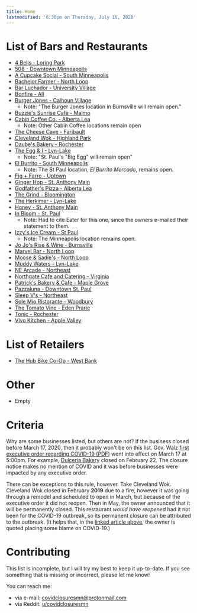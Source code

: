 ```yaml
---
title: Home
lastmodified: '6:38pm on Thursday, July 16, 2020'
---
```

# List of Bars and Restaurants

* [4 Bells - Loring Park](https://twincities.eater.com/2020/5/1/21244132/4-bells-minneapolis-closed-loring-park)
* [508 - Downtown Minneapolis](https://www.facebook.com/508mpls/posts/3325447407506005)
* [A Cupcake Social - South Minneapolis](https://twincities.eater.com/2020/5/18/21262624/a-cupcake-social-closing-minneapolis)
* [Bachelor Farmer - North Loop](https://thebachelorfarmer.com/)
* [Bar Luchador - University Village](http://www.barluchador.com/)
* [Bonfire - All](https://bonfirewoodfirecooking.com)
* [Burger Jones - Calhoun Village](https://bringmethenews.com/minnesota-lifestyle/burger-jones-in-minneapolis-announces-permanent-closure)
  * Note: "The Burger Jones location in Burnsville will remain open."
* [Buzzie's Sunrise Cafe - Malmo](https://www.facebook.com/permalink.php?story_fbid=1098483917193450&id=771873796521132&__tn__=-R)
* [Cabin Coffee Co. - Alberta Lea](https://www.kimt.com/content/news/Two-businesses-closing-in-Albert-Lea-569463741.html)
  * Note: Other Cabin Coffee locations remain open
* [The Cheese Cave - Faribault](https://www.southernminn.com/faribault_daily_news/news/article_72477ae6-85e5-53e0-a6be-309dba729101.html)
* [Cleveland Wok - Highland Park](https://www.twincities.com/2020/05/14/cleveland-wok-closed-permanently-st-paul-restaurant/)
* [Daube's Bakery - Rochester](https://kttc.com/2020/04/16/daubes-bakery-for-sale/)
* [The Egg & I - Lyn-Lake](http://www.citypages.com/restaurants/minneapoliss-egg-and-i-has-closed-for-good/569513071)
  * Note: "St. Paul's "Big Egg" will remain open"
* [El Burrito - South Minneapolis](http://elburritompls.com/)
  * Note: The St Paul location, *El Burrito Mercado*, remains open.
* [Fig + Farro - Uptown](https://minnesota.cbslocal.com/2020/05/24/fig-farro-in-uptown-to-permanently-close/)
* [Ginger Hop - St. Anthony Main](https://www.gingerhop.com/ginger-hop-honey-closing-march-28th-2020/)
* [Godfather's Pizza - Alberta Lea](https://www.kimt.com/content/news/Godfathers-Pizza-closed-in-Albert-Lea-569383881.html)
* [The Grind - Bloomington](https://www.yelp.com/biz/the-grind-bloomington)
* [The Herkimer - Lyn-Lake](https://www.facebook.com/theherkimer/posts/10163745762610483)
* [Honey - St. Anthony Main](https://www.gingerhop.com/ginger-hop-honey-closing-march-28th-2020/)
* [In Bloom - St. Paul](https://twincities.eater.com/2020/7/7/21316010/st-paul-in-bloom-st-paul-restaurant-closures)
  * Note: Had to cite Eater for this one, since the owners e-mailed their statement to them. 
* [Izzy's Ice Cream - St Paul](https://izzysicecream.com/2020/04/28/izzys-ice-cream-st-paul-shop-closing/)
  * Note: The Minneapolis location remains open.
* [Jo Jo's Rise & Wine - Burnsville](https://www.jojosriseandwine.com/)
* [Marvel Bar - North Loop](http://www.marvelbar.com/)
* [Moose & Sadie's - North Loop](https://twincities.eater.com/2020/5/20/21264735/moose-sadies-minneapolis-closed-north-loop)
* [Muddy Waters - Lyn-Lake](https://twincities.eater.com/2020/5/4/21246066/muddy-waters-minneapolis-uptown-closed)
* [NE Arcade - Northeast](https://twincities.eater.com/2020/4/27/21238398/ne-arcade-domo-ramen-northeast-closed)
* [Northgate Cafe and Catering - Virginia](https://www.facebook.com/permalink.php?story_fbid=2846483798732663&id=173727492674987&__tn__=-R)
* [Patrick's Bakery & Cafe - Maple Grove](https://patricksbakerycafe.com/locations/arborlakes/)
* [Pazzaluna - Downtown St. Paul](https://twincities.eater.com/2020/5/18/21261806/pazzaluna-st-paul-morrissey-hospitality-grill-closed)
* [Sleep V's - Northeast](https://twincities.eater.com/2020/4/6/21209048/sleepy-vs-closed-northeast-minneapolis)
* [Sole Mio Ristorante - Woodbury](https://solemiomn.com/)
* [The Tomato Vine - Eden Prarie](https://www.facebook.com/TheTomatoVine/photos/a.112938365532339/1511452742347554/)
* [Tonic - Rochester](https://www.medcitybeat.com/news-blog/2020/tonic-wont-reopen)
* [Vivo Kitchen - Apple Valley](https://vivomn.com/)

# List of Retailers

* [The Hub Bike Co-Op - West Bank](https://www.thehubbikecoop.org/articles/west-bank-pg293.htm)

# Other

* Empty

# Criteria

Why are some businesses listed, but others are not? 
If the business closed before March 17, 2020, then it probably won't be on this list. Gov. Walz [first executive order regarding COVID-19 (PDF)](https://mn.gov/governor/assets/2020_03_16_EO_20_04_Bars_Restaurants_tcm1055-423380.pdf) went into effect on March 17 at 5:00pm. For example, [Dulceria Bakery](https://dulceriabakery.com/) closed on February 22. The closure notice makes no mention of COVID and it was before businesses were impacted by any executive order. 

There can be exceptions to this rule, however. Take Cleveland Wok. Cleveland Wok closed in February **2019** due to a fire, however it was going through a remodel and scheduled to open in March, but because of the executive order it did not reopen. Then in May, the owner announced that it will be permanently closed. This restaurant *would have reopened* had it not been for the COVID-19 outbreak, so its permanent closure can be attributed to the outbreak. (It helps that, in the [linked article above](https://www.twincities.com/2020/05/14/cleveland-wok-closed-permanently-st-paul-restaurant/), the owner is quoted placing some blame on COVID-19.)

# Contributing

This list is incomplete, but I will try my best to keep it up-to-date. If you see something that is missing or incorrect, please let me know!

You can reach me:

* via e-mail: [covidclosuresmn@protonmail.com](mailto:covidclosuresmn@protonmail.com)
* via Reddit: [u/covidclosuresmn](https://reddit.com/user/covidclosuresmn/)

